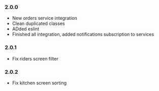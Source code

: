 ### 2.0.0

- New orders service integration
- Clean duplicated classes
- ADded eslint
- Finished all integration, added notifications subscription to services

### 2.0.1

- Fix riders screen filter

### 2.0.2

- Fix kitchen screen sorting
